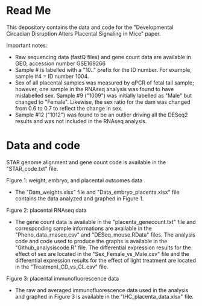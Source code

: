 # Read Me
This depository contains the data and code for the "Developmental Circadian Disruption Alters Placental Signaling in Mice" paper. 

Important notes:
- Raw sequencing data (fastQ files) and gene count data are available in GEO, accession number GSE169266
- Sample # is labelled with a "10.." prefix for the ID number. For example, sample #4 = ID number 1004.
- Sex of all placental samples was measured by qPCR of fetal tail sample; however, one sample in the RNAseq analysis was found to have mislabelled sex. Sample #9 ("1009") was initially labelled as "Male" but changed to "Female". Likewise, the sex ratio for the dam was changed from 0.6 to 0.7 to reflect the change in sex. 
- Sample #12 ("1012") was found to be an outlier driving all the DESeq2 results and was not included in the RNAseq analysis.

# Data and code

STAR genome alignment and gene count code is available in the "STAR_code.txt" file. 

Figure 1: weight, embryo, and placental outcomes data 
- The "Dam_weights.xlsx" file and "Data_embryo_placenta.xlsx" file contains the data analyzed and graphed in Figure 1. 

Figure 2: placental RNAseq data
- The gene count data is available in the "placenta_genecount.txt" file and corresponding sample informations are available in the "Pheno_data_rnaseq.csv" and "DESeq_mouse.RData" files. The analysis code and code used to produce the graphs is available in the "Github_analysiscode.R" file. The differential expression results for the effect of sex are located in the "Sex_Female_vs_Male.csv" file and the differential expression results for the effect of light treatment are located in the "Treatment_CD_vs_CL.csv" file. 

Figure 3: placental immunofluorescence data
- The raw and averaged immunofluorescence data used in the analysis and graphed in Figure 3 is available in the "IHC_placenta_data.xlsx" file.
